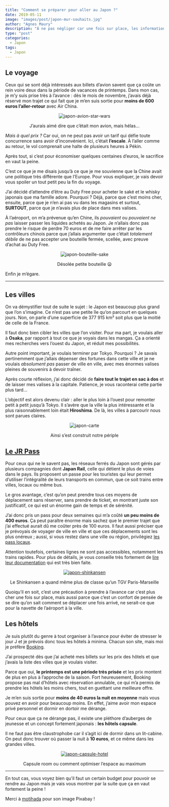 ```yaml
---
title: "Comment se préparer pour aller au Japon ?"
date: 2019-05-11
image: "images/post/japon-mur-souhaits.jpg"
author: "Agnes Maury"
description: "À ne pas négliger car une fois sur place, les informations sont plus compliquées à obtenir (カタカナに気をつけて)"
type: "post"
categories:
  - Japon
tags:
  - Japon
---
```


## Le voyage

Ceux qui se sont déjà intéressés aux billets d’avion savent que ça coûte un rein voire deux dans la période de vacances de printemps. Dans mon cas, je m’y suis prise très à l’avance : dès le mois de novembre, j’avais déjà réservé mon trajet ce qui fait que je m’en suis sortie pour **moins de 600 euros l’aller-retour** avec Air China.

<div style="text-align: center">
	<img src="/images/post/japon-avion-star-wars.jpg" alt="japon-avion-star-wars" />
	<p class="caption">J’aurais aimé dire que c’était mon avion, mais hélas…</p>
</div>

*Mais à quel prix ?* Car oui, on ne peut pas avoir un tarif qui défie toute concurrence sans avoir d’inconvénient. Ici, c’était **l’escale**. À l’aller comme au retour, le vol comprenait une halte de plusieurs heures à Pékin.

Après tout, si c’est pour économiser quelques centaines d’euros, le sacrifice en vaut la peine.

C’est ce que je me disais jusqu’à ce que je me souvienne que la Chine avait une politique très différente que l’Europe. Pour vous expliquer, je vais devoir vous spoiler un tout petit peu la fin du voyage.

<div class="row align-items-center">
	<div class="col-sm-8 order-2">
		<p>J’ai décidé d’attendre d’être au Duty Free pour acheter le saké et le whisky japonais que ma famille adore. Pourquoi ? Déjà, parce que c’est moins cher, ensuite, parce que je n’en ai pas vu dans les magasins et surtout, <b>SURTOUT</b>, parce que je n’avais plus de place dans mes valises.</p>
		<p>À l’aéroport, on m’a prévenue qu’en Chine, ils <i>pouvaient</i> ou <i>pouvaient ne pas</i> laisser passer les liquides achetés au Japon. Je n’allais donc pas prendre le risque de perdre 70 euros et de me faire arrêter par les contrôleurs chinois parce que j’allais argumenter que c’était <i>totalement débile</i> de ne pas accepter une bouteille fermée, scellée, avec preuve d’achat au Duty Free.</p>
	</div>
	<div class="col-sm-4 order-1" style="text-align: center">
		<img src="/images/post/japon-bouteille-sake.jpg" alt="japon-bouteille-sake" />
		<p class="caption">Désolée petite bouteille 😦</p>
	</div>
</div>

Enfin je m’égare.

---

## Les villes

On va démystifier tout de suite le sujet : le Japon est beaucoup plus grand que l’on s’imagine. Ce n’est pas une petite île qu’on parcourt en quelques jours. Non, on parle d’une superficie de 377 915 km² soit plus que la moitié de celle de la France.

Il faut donc bien cibler les villes que l’on visiter. Pour ma part, je voulais aller à **Osaka**, par rapport à tout ce que je voyais dans les mangas. Ça a orienté mes recherches vers l’ouest du Japon, et réduit mes possibilités.

Autre point important, je voulais terminer par Tokyo. Pourquoi ? Je savais pertinemment que j’allais dépenser des fortunes dans cette ville et je ne voulais *absolument pas* passer de ville en ville, avec mes énormes valises pleines de souvenirs à devoir traîner.

<div class="row align-items-center">
	<div class="col-sm-8 order-1">
		<p>Après courte réflexion, j’ai donc décidé de <b>faire tout le trajet en sac à dos</b> et de laisser mes valises à la capitale. Patience, je vous raconterai cette partie plus tard…</p>
		<p>L’objectif est alors devenu clair : aller le plus loin à l’ouest pour remonter petit à petit jusqu’à Tokyo. Il s’avère que la ville la plus intéressante et la plus raisonnablement loin était <b>Hiroshima</b>. De là, les villes à parcourir nous sont parues claires.</p>
	</div>
	<div class="col-sm-4 order-2" style="text-align: center">
		<img src="/images/post/japon-carte.png" alt="japon-carte" />
		<p class="caption">Ainsi s’est construit notre périple</p>
	</div>
</div>

## [Le JR Pass](https://www.japan-rail-pass.fr/jr-pass)

Pour ceux qui ne le savent pas, les réseaux ferrés du Japon sont gérés par plusieurs compagnies dont **Japan Rail**, celle qui détient le plus de voies dans le pays. Ils proposent un passe pour les touristes qui leur permet d’utiliser l’intégralité de leurs transports en commun, que ce soit trains entre villes, locaux ou même bus.

Le gros avantage, c’est qu’on peut prendre tous ces moyens de déplacement sans réserver, sans prendre de ticket, en montrant juste son justificatif, ce qui est un énorme gain de temps et de sérénité.

<div class="row align-items-center">
	<div class="col-sm-7 order-2">
		<p>J’ai donc pris un pass pour deux semaines qui m’a coûté <b>un peu moins de 400 euros</b>. Ça peut paraître énorme mais sachez que le premier trajet que j’ai effectué aurait dû me coûter près de 100 euros. Il faut aussi préciser que je prévoyais de voyager de ville en ville et que ces déplacements sont les plus onéreux ; aussi, si vous restez dans une ville ou région, privilégiez <a href="https://www.japan-rail-pass.fr/pass-regional" target="_blank">les pass locaux</a>.</p>
		<p>Attention toutefois, certaines lignes ne sont pas accessibles, notamment les trains rapides. Pour plus de détails, je vous conseille très fortement de <a href="https://www.japan-rail-pass.fr/questions-frequentes" target="_blank">lire leur documentation</a> qui est très bien faite.</p>
	</div>
	<div class="col-sm-5 order-1" style="text-align: center">
		<a href="https://pixabay.com/photos/train-bullet-train-tokyo-station-2527964/" target="_blank"><img src="/images/post/japon-shinkansen.jpg" alt="japon-shinkansen" /></a>
		<p class="caption">Le Shinkansen a quand même plus de classe qu’un TGV Paris-Marseille</p>
	</div>
</div>

Quoiqu’il en soit, c’est une précaution à prendre à l’avance car c’est plus cher une fois sur place, mais aussi parce que c’est un confort de pensée de se dire qu’on sait comment se déplacer une fois arrivé, ne serait-ce que pour la navette de l’aéroport à la ville.

## Les hôtels

Je suis plutôt du genre à tout organiser à l’avance pour éviter de stresser le jour J et je prévois donc tous les hôtels à minima. Chacun son site, mais moi je préfère [Booking](https://www.booking.com/index.fr.html).

J’ai prospecté dès que j’ai acheté mes billets sur les prix des hôtels et que j’avais la liste des villes que je voulais visiter.

Parce que oui, **le printemps est une période très prisée** et les prix montent de plus en plus à l’approche de la saison. Fort heureusement, Booking propose pas mal d’hôtels avec réservation annulable, ce qui m’a permis de prendre les hôtels les moins chers, tout en guettant une meilleure offre.


<div class="row align-items-center">
	<div class="col-sm-7 order-1">
		<p>Je m’en suis sortie pour <b>moins de 40 euros la nuit en moyenne</b> mais vous pouvez en avoir pour beaucoup moins. En effet, j’aime avoir mon espace privé personnel et dormir en dortoir me dérange.</p>
		<p>Pour ceux que ça ne dérange pas, il existe une pléthore d’auberges de jeunesse et un concept fortement japonais : <b>les hôtels capsule</b>.</p>
		<p>Il ne faut pas être claustrophobe car il s’agit ici de dormir dans un lit-cabine. On peut donc trouver où passer la nuit à <b>10 euros</b>, et ce même dans les grandes villes.</p>
	</div>
	<div class="col-sm-5 order-2" style="text-align: center">
		<a href="https://www.booking.com/hotel/jp/the-global-tokyo.html" target="_blank"><img src="/images/post/japon-capsule-hotel.jpg" alt="japon-capsule-hotel" /></a>
		<p class="caption">Capsule room ou comment optimiser l’espace au maximum</p>
	</div>
</div>

---

En tout cas, vous voyez bien qu’il faut un certain budget pour pouvoir se rendre au Japon mais je vais vous montrer par la suite que ça en vaut fortement la peine !

<p class="thanks">Merci à <a href="https://pixabay.com/users/motihada-4707060" target="_blank">motihada</a> pour son image Pixabay !</p>
